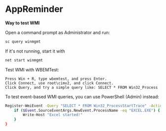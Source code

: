 # AppReminder

**Way to test WMI**

Open a command prompt as Administrator and run:
```bash
sc query winmgmt
```

If it's not running, start it with
```bash
net start winmgmt
```

Test WMI with WBEMTest:

    Press Win + R, type wbemtest, and press Enter.
    Click Connect, use root\cimv2, and click Connect.
    Click Query, and try a simple query like: SELECT * FROM Win32_Process

To test event-based WMI queries, you can use PowerShell (Admin) instead:
```bash
Register-WmiEvent -Query "SELECT * FROM Win32_ProcessStartTrace" -Action {
    if ($Event.SourceEventArgs.NewEvent.ProcessName -eq "EXCEL.EXE") {
        Write-Host "Excel started!"
    }
}
```
